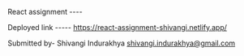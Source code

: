 React assignment ----

Deployed link -----
https://react-assignment-shivangi.netlify.app/

Submitted by- Shivangi Indurakhya
shivangi.indurakhya@gmail.com
